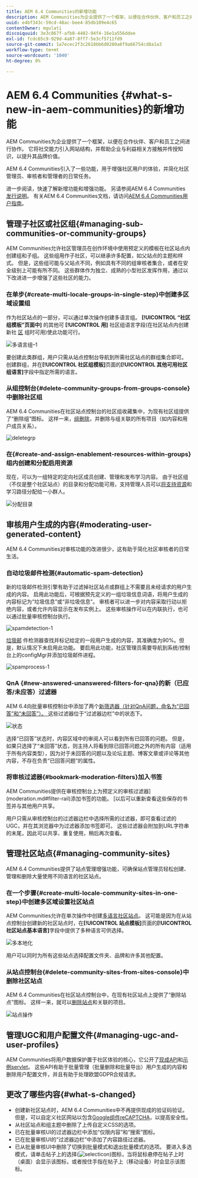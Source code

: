 ```yaml
---
title: AEM 6.4 Communities的新增功能
description: AEM Communities为企业提供了一个框架，以便在合作伙伴、客户和员工之间进行协作。
uuid: e4bf343c-59cd-48ac-bee4-85db109e4c65
contentOwner: mgulati
discoiquuid: 3e3c867f-afb0-4402-94f4-16e1a556ddee
exl-id: fcdc65c9-929d-4a87-8ff7-5e3cf5711fd9
source-git-commit: 1a7ecec2f3c2618bb6d0280a8f9a66754cd8a1a3
workflow-type: tm+mt
source-wordcount: '1040'
ht-degree: 0%

---
```


# AEM 6.4 Communities {#what-s-new-in-aem-communities}的新增功能

AEM Communities为企业提供了一个框架，以便在合作伙伴、客户和员工之间进行协作。 它将社交能力引入网站结构，并帮助企业与利益相关方接触并传授知识，以提升其品牌价值。

AEM 6.4 Communities引入了一些功能，用于增强社区用户的体验，并简化社区管理员、审核者和管理者的日常任务。

进一步阅读，快速了解新增功能和增强功能。 另请参阅AEM 6.4 Communities [发行说明](../release-notes/communities-release-notes.md)。 有关AEM 6.4 Communities文档，请访问[AEM 6.4 Communities用户指南](home.md)。

## 管理子社区或社区组{#managing-sub-communities-or-community-groups}

AEM Communities允许社区管理员在创作环境中使用预定义的模板在社区站点内创建组和子组。 这些组用作子社区，可以继承许多配置，如父站点的主题和样式。 但是，这些组可能与父站点不同，例如具有不同的组审核者集合，或者在安全级别上可能有所不同。 这些群体作为独立、成熟的小型社区发挥作用，通过以下改进进一步增强了这些社区的能力。

### 在单步{#create-multi-locale-groups-in-single-step}中创建多区域设置组

作为社区站点的一部分，可以通过单次操作创建多语言组。 **[!UICONTROL “社区组模板”页面中]** 的其他可 **[!UICONTROL 用]** 社区组语言字段(在社区站点内创建新社 [区](groups.md) 组时可用)使此功能可行。

![多语言组–1](assets/multilingualgroup-1.png)

要创建此类群组，用户只需从站点控制台导航到所需社区站点的群组集合即可。 创建群组，并在&#x200B;**[!UICONTROL 社区组模板]**&#x200B;页面的&#x200B;**[!UICONTROL 其他可用社区组语言]**&#x200B;字段中指定所需的语言。

### 从组控制台{#delete-community-groups-from-groups-console}中删除社区组

AEM 6.4 Communities在社区站点控制台的社区组收藏集中，为现有社区组提供了“删除组”图标。 这样一来，[组删除](groups.md#deleting-the-group)，并删除与组关联的所有项目（如内容和用户成员关系）。

![deletegrp](assets/deletegrp.png)

### 在{#create-and-assign-enablement-resources-within-groups}组内创建和分配启用资源

现在，可以为一组特定的定向社区成员创建、管理和发布学习内容。 由于社区组（不仅是整个社区站点）的目录和分配功能可用，支持管理人员可以[将支持资源](resource.md)和学习路径分配给一小群人。

![分配目录](assets/assignmentcatalog.png)

## 审核用户生成的内容{#moderating-user-generated-content}

AEM 6.4 Communities对审核功能的改进很少，这有助于简化社区审核者的日常生活。

### 自动垃圾邮件检测{#automatic-spam-detection}

新的垃圾邮件检测引擎有助于过滤掉社区站点或群组上不需要且未经请求的用户生成的内容。 启用此功能后，可根据预先定义的一组垃圾信息词语，将用户生成的内容标记为“垃圾信息”或“非垃圾信息”。 审核者可以进一步对内容采取行动以拒绝内容，或者允许内容显示在发布实例上。 这些审核操作可以在内联执行，也可以通过批量审核控制台执行。

![spamdetection-1](assets/spamdetection-1.png)

[垃圾邮](moderate-ugc.md#spam-detection) 件检测器查找并标记给定的一段用户生成的内容，其准确度为90%。但是，默认情况下未启用此功能。 要启用此功能，社区管理员需要导航到系统/控制台上的configMgr并添加垃圾邮件进程。

![spamprocess-1](assets/spamprocess-1.png)

### QnA {#new-answered-unanswered-filters-for-qna}的新（已应答/未应答）过滤器

AEM 6.4向批量审核控制台中添加了两个[新筛选器（针对QnA问题，命名为“已回答”和“未回答”）。 ](moderation.md#filter-rail)这些过滤器位于“过滤器边栏”中的状态下。

![状态](assets/statuses.png)

选择“已回答”状态时，内容区域中的审阅人可以看到所有已回答的问题。 但是，如果只选择了“未回答”状态，则主持人将看到除已回答问题之外的所有内容（适用于所有内容类型），因为对于未回答的问题以及论坛主题、博客文章或评论等其他内容，不存在负责“已回答问题”的属性。

### 将审核过滤器{#bookmark-moderation-filters}加入书签

AEM Communities提供在审核控制台上为预定义的审核过滤器](moderation.md#filter-rail)添加书签的功能。 [以后可以重新查看这些保存的书签并与其他用户共享。

用户只需从审核控制台的过滤器边栏中选择所需的过滤器，即可查看过滤的UGC，并在其浏览器中为过滤器添加书签即可。 这些过滤器会附加到URL字符串的末尾，因此可以共享、重复使用，稍后再次查看。

## 管理社区站点{#managing-community-sites}

AEM 6.4 Communities提供了站点管理增强功能，可确保站点管理员轻松创建、管理和删除大量使用不同语言的社区站点。

### 在一个步骤{#create-multi-locale-community-sites-in-one-step}中创建多区域设置社区站点

AEM Communities允许在单次操作中创建[多语言社区站点](create-site.md)。 这可能是因为在从站点控制台创建新的社区站点时，在&#x200B;**[!UICONTROL 站点模板]**&#x200B;页面的&#x200B;**[!UICONTROL 社区站点基本语言]**&#x200B;字段中提供了多种语言可供选择。

![多本地化](assets/multilocalesite.png)

用户可以同时为所有这些站点选择配置文件夹、品牌和许多其他配置。

### 从站点控制台{#delete-community-sites-from-sites-console}中删除社区站点

AEM 6.4 Communities在社区站点控制台中，在现有社区站点上提供了“删除站点”图标。 这样一来，就可以[删除站点](create-site.md)和关联的项目。

![站点操作](assets/siteactions.png)

## 管理UGC和用户配置文件{#managing-ugc-and-user-profiles}

AEM Communities将用户数据保护置于社区体验的核心，它公开了[现成API](user-ugc-management-service.md)和[示例servlet](https://github.com/Adobe-Marketing-Cloud/aem-communities-ugc-migration/tree/main/bundles/communities-ugc-management-servlet)。 这些API有助于批量管理（批量删除和批量导出）用户生成的内容和删除用户配置文件，并且有助于处理欧盟GDPR合规请求。

## 更改了哪些内容{#what-s-changed}

* 创建新社区站点时，AEM 6.4 Communities中不再提供现成的验证码验证。 但是，可以自定义社区网站以包含[Google组件reCAPTCHA](https://helpx.adobe.com/experience-manager/using/aem_recaptcha.html)，以提高安全性。
* 从社区站点和组主题中删除了上传自定义CSS的选项。
* 已在批量审核UI的过滤器边栏中添加“仅限内容”和“搜索”图标。
* 已在批量审核UI的“过滤器边栏”中添加了内容路径过滤器。
* 已从批量审核UI中删除了切换到批量模式和退出批量模式的选项。 要进入多选模式，请单击帖子上的选择(![selecticon](assets/selecticon.png))图标，当将鼠标悬停在帖子上时（桌面）会显示该图标，或者按住手指在帖子上（移动设备）时会显示该图标。
